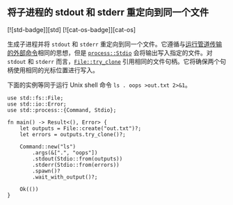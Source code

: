 ## 将子进程的 stdout 和 stderr 重定向到同一个文件

<!--
> [os/external/error-file.md](https://github.com/rust-lang-nursery/rust-cookbook/blob/master/src/os/external/error-file.md)
> <br />
> commit b61c8e588ad8445de36cd5f28e99232b5f858a41 - 2020.06.01
-->

[![std-badge]][std] [![cat-os-badge]][cat-os]

生成子进程并将 `stdout` 和 `stderr` 重定向到同一个文件。它遵循与[运行管道传输的外部命令](#运行管道传输的外部命令)相同的思想，但是 [`process::Stdio`] 会将输出写入指定的文件。对 `stdout` 和 `stderr` 而言，[`File::try_clone`] 引用相同的文件句柄。它将确保两个句柄使用相同的光标位置进行写入。

下面的实例等同于运行 Unix shell 命令 `ls
. oops >out.txt 2>&1`。

```rust,edition2018,no_run
use std::fs::File;
use std::io::Error;
use std::process::{Command, Stdio};

fn main() -> Result<(), Error> {
    let outputs = File::create("out.txt")?;
    let errors = outputs.try_clone()?;

    Command::new("ls")
        .args(&[".", "oops"])
        .stdout(Stdio::from(outputs))
        .stderr(Stdio::from(errors))
        .spawn()?
        .wait_with_output()?;

    Ok(())
}
```

[`File::try_clone`]: https://doc.rust-lang.org/std/fs/struct.File.html#method.try_clone
[`process::Stdio`]: https://doc.rust-lang.org/std/process/struct.Stdio.html
